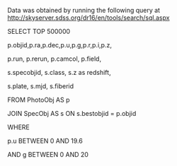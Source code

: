 Data was obtained by running the following query at http://skyserver.sdss.org/dr16/en/tools/search/sql.aspx

SELECT TOP 500000

p.objid,p.ra,p.dec,p.u,p.g,p.r,p.i,p.z,

p.run, p.rerun, p.camcol, p.field,

s.specobjid, s.class, s.z as redshift,

s.plate, s.mjd, s.fiberid

FROM PhotoObj AS p

JOIN SpecObj AS s ON s.bestobjid = p.objid

WHERE

p.u BETWEEN 0 AND 19.6

AND g BETWEEN 0 AND 20
